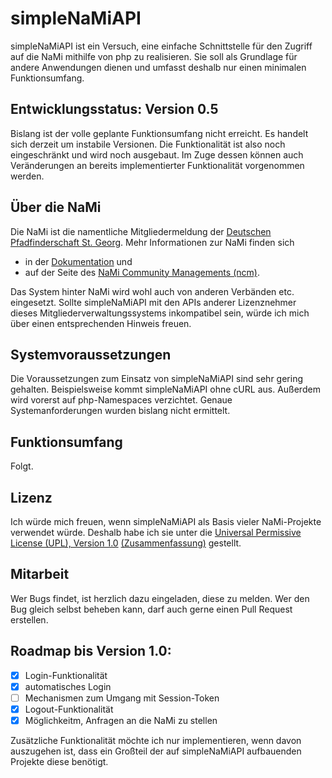 # simpleNaMiAPI

simpleNaMiAPI ist ein Versuch, eine einfache Schnittstelle für den Zugriff auf
die NaMi mithilfe von php zu realisieren. Sie soll als Grundlage für andere
Anwendungen dienen und umfasst deshalb nur einen minimalen Funktionsumfang.

## Entwicklungsstatus: Version 0.5

Bislang ist der volle geplante Funktionsumfang nicht erreicht. Es handelt sich
derzeit um instabile Versionen. Die Funktionalität ist also noch eingeschränkt
und wird noch ausgebaut. Im Zuge dessen können auch Veränderungen an bereits
implementierter Funktionalität vorgenommen werden.

## Über die NaMi

Die NaMi ist die namentliche Mitgliedermeldung der [Deutschen Pfadfinderschaft
St. Georg](http://dpsg.de). Mehr Informationen zur NaMi finden sich

* in der [Dokumentation](http://doku.dpsg.de) und
* auf der Seite des [NaMi Community Managements (ncm)](http://ncm.dpsg.de).

Das System hinter NaMi wird wohl auch von anderen Verbänden etc. eingesetzt.
Sollte simpleNaMiAPI mit den APIs anderer Lizenznehmer dieses
Mitgliederverwaltungssystems inkompatibel sein, würde ich mich über einen
entsprechenden Hinweis freuen.

## Systemvoraussetzungen
Die Voraussetzungen zum Einsatz von simpleNaMiAPI sind sehr gering gehalten.
Beispielsweise kommt simpleNaMiAPI ohne cURL aus. Außerdem wird vorerst auf
php-Namespaces verzichtet. Genaue Systemanforderungen wurden bislang nicht
ermittelt.

## Funktionsumfang

Folgt.

## Lizenz

Ich würde mich freuen, wenn simpleNaMiAPI als Basis vieler NaMi-Projekte
verwendet würde. Deshalb habe ich sie unter die [Universal Permissive License
(UPL), Version 1.0](https://opensource.org/licenses/UPL)
[(Zusammenfassung)](https://tldrlegal.com/license/universal-permissive-license-1.0-(upl-1.0))
gestellt.

## Mitarbeit

Wer Bugs findet, ist herzlich dazu eingeladen, diese zu melden. Wer den Bug
gleich selbst beheben kann, darf auch gerne einen Pull Request erstellen.

## Roadmap bis Version 1.0:

* [x] Login-Funktionalität
* [x] automatisches Login
* [ ] Mechanismen zum Umgang mit Session-Token
* [x] Logout-Funktionalität
* [x] Möglichkeitm, Anfragen an die NaMi zu stellen

Zusätzliche Funktionalität möchte ich nur implementieren, wenn davon auszugehen
ist, dass ein Großteil der auf simpleNaMiAPI aufbauenden Projekte diese
benötigt.